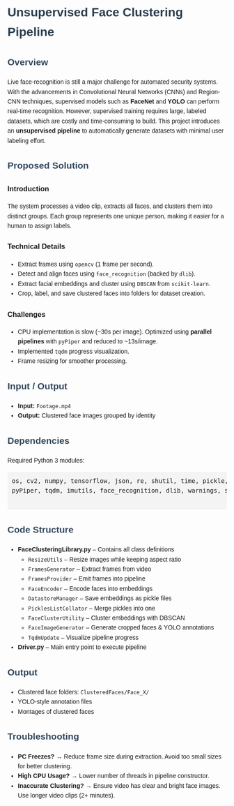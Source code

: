 <!DOCTYPE html>
<html lang="en">

<body style="font-family: Arial, sans-serif; line-height: 1.6; margin: 20px;">

  <h1 style="color: #2c3e50;">Unsupervised Face Clustering Pipeline</h1>

  <h2 style="color: #34495e;">Overview</h2>
  <p>
    Live face-recognition is still a major challenge for automated security systems. 
    With the advancements in Convolutional Neural Networks (CNNs) and Region-CNN techniques, 
    supervised models such as <strong>FaceNet</strong> and <strong>YOLO</strong> can perform real-time recognition. 
    However, supervised training requires large, labeled datasets, which are costly and time-consuming to build. 
    This project introduces an <strong>unsupervised pipeline</strong> to automatically generate datasets 
    with minimal user labeling effort.
  </p>

  <h2 style="color: #34495e;">Proposed Solution</h2>
  <h3>Introduction</h3>
  <p>
    The system processes a video clip, extracts all faces, and clusters them into distinct groups. 
    Each group represents one unique person, making it easier for a human to assign labels.
  </p>

  <h3>Technical Details</h3>
  <ul>
    <li>Extract frames using <code>opencv</code> (1 frame per second).</li>
    <li>Detect and align faces using <code>face_recognition</code> (backed by <code>dlib</code>).</li>
    <li>Extract facial embeddings and cluster using <code>DBSCAN</code> from <code>scikit-learn</code>.</li>
    <li>Crop, label, and save clustered faces into folders for dataset creation.</li>
  </ul>

  <h3>Challenges</h3>
  <ul>
    <li>CPU implementation is slow (~30s per image). Optimized using <strong>parallel pipelines</strong> with <code>pyPiper</code> and reduced to ~13s/image.</li>
    <li>Implemented <code>tqdm</code> progress visualization.</li>
    <li>Frame resizing for smoother processing.</li>
  </ul>

  <h2 style="color: #34495e;">Input / Output</h2>
  <ul>
    <li><strong>Input:</strong> <code>Footage.mp4</code></li>
    <li><strong>Output:</strong> Clustered face images grouped by identity</li>
  </ul>

  <h2 style="color: #34495e;">Dependencies</h2>
  <p>Required Python 3 modules:</p>
  <pre style="background:#f4f4f4; padding:10px; border-radius:5px;">
os, cv2, numpy, tensorflow, json, re, shutil, time, pickle, 
pyPiper, tqdm, imutils, face_recognition, dlib, warnings, sklearn
  </pre>

  <h2 style="color: #34495e;">Code Structure</h2>
  <ul>
    <li><strong>FaceClusteringLibrary.py</strong> – Contains all class definitions
      <ul>
        <li><code>ResizeUtils</code> – Resize images while keeping aspect ratio</li>
        <li><code>FramesGenerator</code> – Extract frames from video</li>
        <li><code>FramesProvider</code> – Emit frames into pipeline</li>
        <li><code>FaceEncoder</code> – Encode faces into embeddings</li>
        <li><code>DatastoreManager</code> – Save embeddings as pickle files</li>
        <li><code>PicklesListCollator</code> – Merge pickles into one</li>
        <li><code>FaceClusterUtility</code> – Cluster embeddings with DBSCAN</li>
        <li><code>FaceImageGenerator</code> – Generate cropped faces & YOLO annotations</li>
        <li><code>TqdmUpdate</code> – Visualize pipeline progress</li>
      </ul>
    </li>
    <li><strong>Driver.py</strong> – Main entry point to execute pipeline</li>
  </ul>

  <h2 style="color: #34495e;">Output</h2>
  <ul>
    <li>Clustered face folders: <code>ClusteredFaces/Face_X/</code></li>
    <li>YOLO-style annotation files</li>
    <li>Montages of clustered faces</li>
  </ul>

  <h2 style="color: #34495e;">Troubleshooting</h2>
  <ul>
    <li><strong>PC Freezes?</strong> → Reduce frame size during extraction. Avoid too small sizes for better clustering.</li>
    <li><strong>High CPU Usage?</strong> → Lower number of threads in pipeline constructor.</li>
    <li><strong>Inaccurate Clustering?</strong> → Ensure video has clear and bright face images. Use longer video clips (2+ minutes).</li>
  </ul>

</body>
</html>
